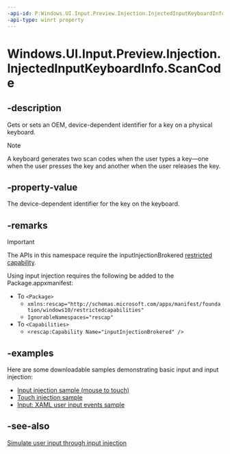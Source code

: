 ```yaml
---
-api-id: P:Windows.UI.Input.Preview.Injection.InjectedInputKeyboardInfo.ScanCode
-api-type: winrt property
---
```


<!-- Property syntax
public ushort ScanCode { get;  set; }
-->

# Windows.UI.Input.Preview.Injection.InjectedInputKeyboardInfo.ScanCode

## -description
Gets or sets an OEM, device-dependent identifier for a key on a physical keyboard.

> [!NOTE]
> A keyboard generates two scan codes when the user types a key—one when the user presses the key and another when the user releases the key.

## -property-value
The device-dependent identifier for the key on the keyboard.

## -remarks

> [!Important]
> The APIs in this namespace require the inputInjectionBrokered [restricted capability](https://docs.microsoft.com/windows/uwp/packaging/app-capability-declarations#special-and-restricted-capabilities).

Using input injection requires the following be added to the Package.appxmanifest:

- To `<Package>`
    - `xmlns:rescap="http://schemas.microsoft.com/appx/manifest/foundation/windows10/restrictedcapabilities"`
    - `IgnorableNamespaces="rescap"`
- To `<Capabilities>`
    - `<rescap:Capability Name="inputInjectionBrokered" />`

## -examples

Here are some downloadable samples demonstrating basic input and input injection:

- [Input injection sample (mouse to touch)](https://github.com/MicrosoftDocs/windows-topic-specific-samples/archive/uwp-input-injection-mouse-to-touch.zip)
- [Touch injection sample](https://github.com/microsoftarchive/msdn-code-gallery-microsoft/tree/411c271e537727d737a53fa2cbe99eaecac00cc0/Official%20Windows%20Platform%20Sample/Input%20Touch%20injection%20sample)
- [Input: XAML user input events sample](https://github.com/microsoftarchive/msdn-code-gallery-microsoft/tree/411c271e537727d737a53fa2cbe99eaecac00cc0/Official%20Windows%20Platform%20Sample/Input%20XAML%20user%20input%20events%20sample)

## -see-also

[Simulate user input through input injection](https://docs.microsoft.com/windows/uwp/design/input/input-injection)
